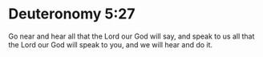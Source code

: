 # Deuteronomy 5:27

Go near and hear all that the Lord our God will say, and speak to us all that the Lord our God will speak to you, and we will hear and do it.
